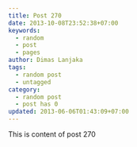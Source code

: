 ```yaml
---
title: Post 270
date: 2013-10-08T23:52:38+07:00
keywords:
  - random
  - post
  - pages
author: Dimas Lanjaka
tags:
  - random post
  - untagged
category:
  - random post
  - post has 0
updated: 2013-06-06T01:43:09+07:00
---
```

This is content of post 270